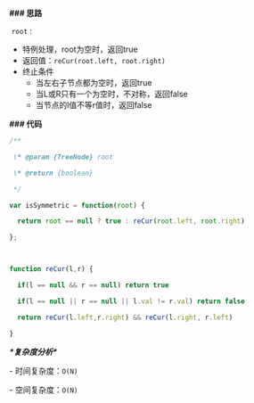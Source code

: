 **### 思路**

​	`root` :

- 特例处理，root为空时，返回true
- 返回值：`reCur(root.left, root.right)`
- 终止条件
  - 当左右子节点都为空时，返回true
  - 当L或R只有一个为空时，不对称，返回false
  - 当节点的l值不等r值时，返回false

**### 代码**

```js
/**

 \* @param {TreeNode} root

 \* @return {boolean}

 */

var isSymmetric = function(root) {

  return root == null ? true : reCur(root.left, root.right)

};



function reCur(l,r) {

  if(l == null && r == null) return true

  if(l == null || r == null || l.val != r.val) return false

  return reCur(l.left,r.right) && reCur(l.right, r.left)

}
```



***\*复杂度分析\****



\- 时间复杂度：`O(N) `

\- 空间复杂度：`O(N)`